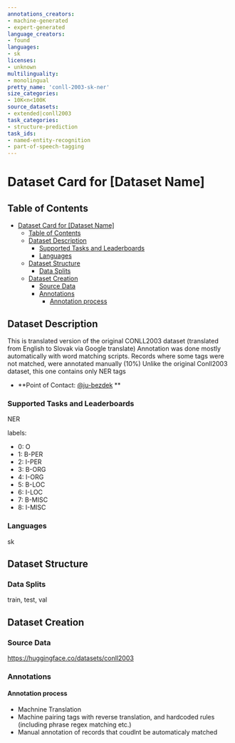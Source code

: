 ```yaml
---
annotations_creators:
- machine-generated
- expert-generated
language_creators:
- found
languages:
- sk
licenses:
- unknown
multilinguality:
- monolingual
pretty_name: 'conll-2003-sk-ner'
size_categories:
- 10K<n<100K
source_datasets:
- extended|conll2003
task_categories:
- structure-prediction
task_ids:
- named-entity-recognition
- part-of-speech-tagging
---
```


# Dataset Card for [Dataset Name]

## Table of Contents
- [Dataset Card for [Dataset Name]](#dataset-card-for-dataset-name)
  - [Table of Contents](#table-of-contents)
  - [Dataset Description](#dataset-description)
    - [Supported Tasks and Leaderboards](#supported-tasks-and-leaderboards)
    - [Languages](#languages)
  - [Dataset Structure](#dataset-structure)
    - [Data Splits](#data-splits)
  - [Dataset Creation](#dataset-creation)
    - [Source Data](#source-data)
    - [Annotations](#annotations)
      - [Annotation process](#annotation-process)




## Dataset Description
This is translated version of the original CONLL2003 dataset (translated from English to Slovak via Google translate) Annotation was done mostly automatically with word matching scripts. Records where some tags were not matched, were annotated manually (10%) Unlike the original Conll2003 dataset, this one contains only NER tags

- **Point of Contact: [@ju-bezdek](https://github.com/ju-bezdek) **


### Supported Tasks and Leaderboards

NER

labels:

- 0: O
- 1: B-PER
- 2: I-PER
- 3: B-ORG
- 4: I-ORG
- 5: B-LOC
- 6: I-LOC
- 7: B-MISC
- 8: I-MISC

### Languages

sk

## Dataset Structure

### Data Splits

train, test, val

## Dataset Creation

### Source Data
https://huggingface.co/datasets/conll2003

### Annotations

#### Annotation process

- Machnine Translation
- Machine pairing tags with reverse translation, and hardcoded rules (including phrase regex matching etc.)
- Manual annotation of records that coudlnt be automaticaly matched
